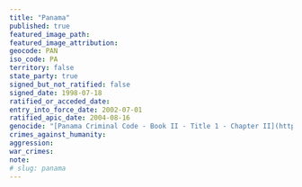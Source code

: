 ```yaml
---
title: "Panama"
published: true
featured_image_path:
featured_image_attribution:
geocode: PAN
iso_code: PA
territory: false
state_party: true
signed_but_not_ratified: false
signed_date: 1998-07-18
ratified_or_acceded_date:
entry_into_force_date: 2002-07-01
ratified_apic_date: 2004-08-16
genocide: "[Panama Criminal Code - Book II - Title 1 - Chapter II](https://iccdb.hrlc.net/data/doc/356/)"
crimes_against_humanity:
aggression:
war_crimes:
note:
# slug: panama
---
```

